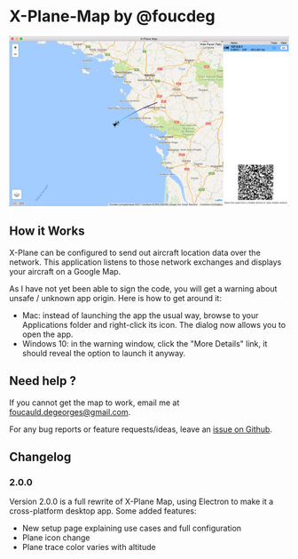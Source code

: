 # X-Plane-Map by @foucdeg

![](./screenshot.png)

## How it Works

X-Plane can be configured to send out aircraft location data over the network.
This application listens to those network exchanges and displays your aircraft on a Google Map.

As I have not yet been able to sign the code, you will get a warning about unsafe / unknown app origin. Here is how to get around it:

 - Mac: instead of launching the app the usual way, browse to your Applications folder and right-click its icon. The dialog now allows you to open the app.
 - Windows 10: in the warning window, click the "More Details" link, it should reveal the option to launch it anyway.

## Need help ?

If you cannot get the map to work, email me at foucauld.degeorges@gmail.com.

For any bug reports or feature requests/ideas, leave an [issue on Github](https://github.com/foucdeg/x-plane-map-electron/issues).

## Changelog

### 2.0.0

Version 2.0.0 is a full rewrite of X-Plane Map, using Electron to make it a cross-platform desktop app.
Some added features:

 - New setup page explaining use cases and full configuration
 - Plane icon change
 - Plane trace color varies with altitude
